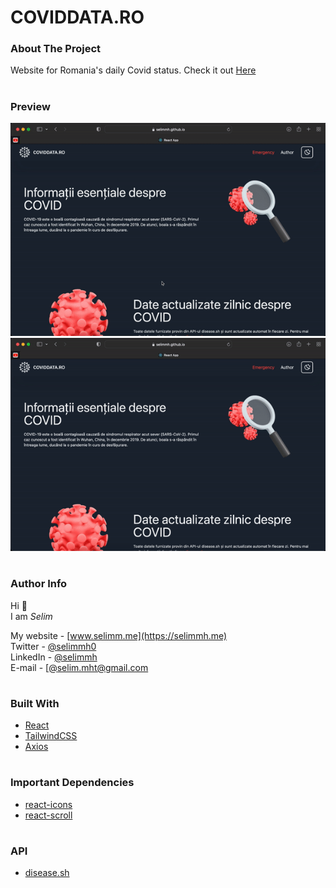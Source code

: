 <!-- Title -->

# COVIDDATA.RO

<!-- About -->

### About The Project

Website for Romania's daily Covid status. Check it out [Here](https://selimmh.github.io/coviddata-ro/)

#

### Preview

![Preview 1](preview//preview1.gif)
![Preview 2](preview//preview2.gif)

#

### Author Info

Hi 👋  
I am _Selim_

My website - [www.selimm.me](https://selimmh.me)  
Twitter - [@selimmh0](https://twitter.com/selimmh0)  
LinkedIn - [@selimmh](https://www.linkedin.com/in/selimmh/)  
E-mail - [[@selim.mht@gmail.com](https://mail.google.com/)

#

### Built With

- [React](https://reactjs.org)
- [TailwindCSS](https://tailwindcss.com)
- [Axios](https://axios-http.com)

#

### Important Dependencies

- [react-icons](https://github.com/react-icons/react-icons)
- [react-scroll](https://www.npmjs.com/package/react-scroll)

#

### API

- [disease.sh](https://www.disease.sh)

#
